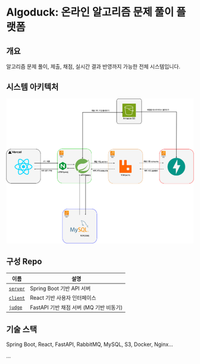 # Algoduck: 온라인 알고리즘 문제 풀이 플랫폼

## 개요
알고리즘 문제 풀이, 제출, 채점, 실시간 결과 반영까지 가능한 전체 시스템입니다.

## 시스템 아키텍처
![구조도](./images/algoduck_system_architecture-algoduck_system_architecture.drawio.png)

## 구성 Repo

| 이름 | 설명 |
|------|------|
| [`server`](https://github.com/algoduck/algoduck_server) | Spring Boot 기반 API 서버 |
| [`client`](https://github.com/algoduck/algoduck_client) | React 기반 사용자 인터페이스 |
| [`judge`](https://github.com/algoduck/algoduck_judge) | FastAPI 기반 채점 서버 (MQ 기반 비동기) |

## 기술 스택
Spring Boot, React, FastAPI, RabbitMQ, MySQL, S3, Docker, Nginx...

...

